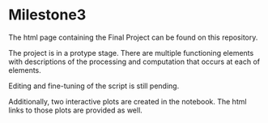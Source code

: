 # Milestone3

The html page containing the Final Project can be found on this repository. 

The project is in a protype stage. There are multiple functioning elements with descriptions of the processing and computation that occurs at each of elements. 

Editing and fine-tuning of the script is still pending. 

Additionally, two interactive plots are created in the notebook. The html links to those plots are provided as well. 
